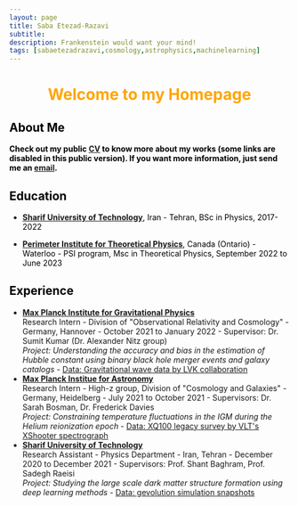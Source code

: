 ```yaml
---
layout: page
title: Saba Etezad-Razavi
subtitle: 
description: Frankenstein would want your mind!
tags: [sabaetezadrazavi,cosmology,astrophysics,machinelearning]
---
```

   
<style>H1{color:Black;}</style>
<style>H2{color:Black;}</style>
<style>H3{color:Black;}</style>
<style>p{color:Black;}</style>



<h1 align="center"> <p style="color:orange;"> Welcome to my Homepage </p> </h1>

   
## About Me
**Check out my public [CV](https://github.com/SabaEtezadRazavi/sabaetezadrazavi.github.io/raw/master/SabaEtezadRazavi_CV_web.pdf) to know more about my works (some links are disabled in this public version). If you want more information, just send me an [email](mailto:saba.etezad@physics.sharif.edu).**



## Education

- **[Sharif University of Technology](https://en.sharif.edu/)**, Iran - Tehran, BSc in Physics, 2017-2022

- **[Perimeter Institute for Theoretical Physics](https://perimeterinstitute.ca/)**, Canada (Ontario) - Waterloo - PSI program, Msc in Theoretical Physics, September 2022 to June 2023


## Experience

- **[Max Planck Institute for Gravitational Physics](https://www.aei.mpg.de/)**   
    Research Intern - Division of "Observational Relativity and Cosmology" - Germany, Hannover - October 2021 to January 2022 - Supervisor: Dr. Sumit Kumar (Dr. Alexander Nitz group)  
    *Project: Understanding the accuracy and bias in the estimation of Hubble constant using binary black hole merger events and galaxy catalogs* - [Data: Gravitational wave data by LVK collaboration](https://indico.desy.de/event/28202/contributions/105590/attachments/67761/84535/EPS21_Lazzaro.pdf)
- **[Max Planck Institue for Astronomy](https://www.mpia.de/en)**  
    Research Intern - High-z group, Division of "Cosmology and Galaxies" - Germany, Heidelberg - July 2021 to October 2021 - Supervisors: Dr. Sarah Bosman, Dr. Frederick Davies  
    *Project: Constraining temperature fluctuations in the IGM during the Helium reionization epoch* - [Data: XQ100 legacy survey by VLT's XShooter spectrograph](https://arxiv.org/abs/1607.08776)
- **[Sharif University of Technology](https://en.sharif.edu/)**  
    Research Assistant - Physics Department - Iran, Tehran - December 2020 to December 2021 - Supervisors: Prof. Shant Baghram, Prof. Sadegh Raeisi  
    *Project: Studying the large scale dark matter structure formation using deep learning methods* - [Data: gevolution simulation snapshots](https://arxiv.org/abs/1604.06065)
